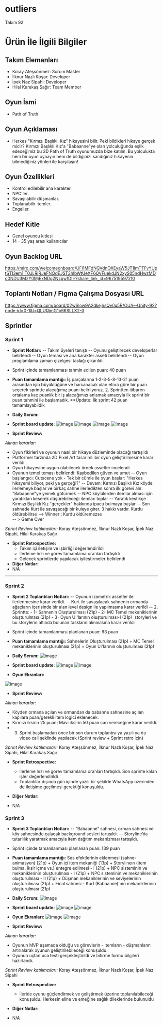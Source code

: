 # **outliers**

Takım 92

# Ürün İle İlgili Bilgiler

## Takım Elemanları

- Koray Ateşsönmez: Scrum Master
- İlknur Nazlı Koşar: Developer
- İpek Naz Sipahi: Developer
- Hilal Karakaş Sağır: Team Member

## Oyun İsmi

- Path of Truth

## Oyun Açıklaması
 - Herkes "Kırmızı Başlıklı Kız" hikayesini bilir. Peki bildikleri hikaye gerçek midir? Kırmızı Başlıklı Kız'a "Babaanne"ye olan yolculuğunda eşlik edeceğimiz bu 2D  Path of Truth oyunumuzda bize katılın. Bu yolculukta hem bir  oyun oynayın hem de bildiğinizi sandığınız hikayenin bilmediğiniz yönleri ile karşılaşın!

## Oyun Özellikleri
- Kontrol edilebilir ana karakter.
- NPC'ler.
- Savaşılabilir düşmanlar.
- Toplanabilir itemler.
- Engeller. 

## Hedef Kitle
- Genel oyuncu kitlesi
- 14 - 35 yaş arası kullanıcılar

## Oyun Backlog URL
https://miro.com/welcomeonboard/UFl1MFdNQVdnOXEyaW5JT1lmTTFvYUptSTI3em1IT0JLRjRJeFNQdEJST3hlbWtUeXF6QVFuekdJN2xyS05ndHwzMDc0NDU3MzY0MjExNDg2NzgwfDI=?share_link_id=967519597210
## Toplantı Notları / Figma Çalışma Dosyası URL
https://www.figma.com/board/02wSlow9A2dkejhsQv0u5R/OUA--Unity-92?node-id=0-1&t=QLUQjmG1o6KSLLX2-0

## Sprintler

### Sprint 1

- **Sprint Notları:**
  -- Takım üyeleri tanıştı
  -- Oyunu geliştirecek developerlar belirlendi
  -- Oyun teması ve ana karakter asseti belirlendi
  -- Oyun proglamlama zaman çizelgesi taslağı çıkarıldı. 

- Sprint içinde tamamlanması tahmin edilen puan: 40 puan

- **Puan tamamlama mantığı:** İş parçalarına 1-2-3-5-8-13-21 puan arasından işin büyüklüğüne ve harcanacak olan efora göre bir puan seçerek sprintte alacağımız puanı belirliyoruz. 2. Sprintten itibaren ortalama kaç puanlık bir iş alacağımızı anlamak amacıyla ilk sprint bir puan tahmini ile başlamadık. 
**Update: İlk sprint 42 puan tamamlayabildik


- **Daily Scrum:**
- **Sprint board update:**
![image](https://github.com/4idoneus/outliers/assets/175143312/824d81d5-d167-4d72-85bd-8a88f03502a1)
![image](https://github.com/4idoneus/outliers/assets/175143312/e3982694-aeac-42f7-961f-c722d08eddd9)
![image](https://github.com/4idoneus/outliers/assets/175143312/6ad48e80-3fa1-4905-971b-f46cebee4d04)
![image](https://github.com/4idoneus/outliers/assets/175143312/6d6fee8c-6f86-4dbc-8f33-1d634a7cc78e)


- **Sprint Review:**

*Alınan kararlar:*

 - Oyun fikirleri ve oyunun nasıl bir hikaye düzleminde olacağı tartışıldı
 - Platformer tarzında 2D Pixel Art tasarımlı bir oyun geliştirilmesine karar verildi
 - Oyun hikayesine uygun olabilecek örnek assetler incelendi
 - Oyunun temel teması belirlendi: Kaybedilen güven ve umut
  -- Oyun başlangıcı: Cutscene yok - Tek bir cümle ile oyun başlar: "Herkes hikayemi biliyor, peki ya gerçeği?"
  -- Devam: Kırmızı Başlıklı Kız köyde ilerlemeye başlar ve birkaç sahne ilerledikten sonra ilk görevi alır: "Babaanne"ye 
  yemek götürmek
  -- NPC köylülerden itemlar alması için yaratıkları keserek düşürebileceği itemları toplar
  -- Yaratık kestikçe Kırmızı Başlıklı Kız "gerçekler" hakkında ipucu bulmaya başlar
  -- Son sahnede Kurt ile savaşacağı bir kuleye girer. 3 hakkı vardır. Kurdu öldürebilirse --> Winner ; Kurdu öldüremezse    
      -- > Game Over

*Sprint Review katılımcıları:* Koray Ateşsönmez, İlknur Nazlı Koşar, İpek Naz Sipahi, Hilal Karakaş Sağır

- **Sprint Retrospective:**
  - Takım içi iletişim ve işbirliği değerlendirildi
  - İlerleme hızı ve görev tamamlama oranları tartışıldı
  - Gelecek sprintlerde yapılacak iyileştirmeler belirlendi
- **Diğer Notlar:**
- N/A

-------------

### Sprint 2

- **Sprint 2 Toplantıları Notları:**
  -- Oyunun izometrik assetler ile ilerlenmesine karar verildi.
  -- Kurt ile savaşılacak sahnenin ormanda ağaçların içerisinde bir alan level design ile yapılmasına karar verildi
  -- 2. Sprintte: - 1- Sahnenin Oluşturulması (21p) - 2- MC Temel mekaniklerinin oluşturulması (21p) - 3- Oyun UI'larının oluşturulması-I (21p)  storyleri ve bu storylerin altında bulunan taskların alınmasına karar verildi

- Sprint içinde tamamlanması planlanan puan: 63 puan

- **Puan tamamlama mantığı:** Sahnelerin Oluşturulması (21p) + MC Temel mekaniklerinin oluşturulması (21p) + Oyun UI'larının oluşturulması (21p)


- **Daily Scrum:**
![image](https://github.com/user-attachments/assets/9c9d197e-473d-45bb-87fc-2126385477b7)


- **Sprint board update:**
![image](https://github.com/user-attachments/assets/2b263f71-cb76-4793-afa8-9e23e626379f)
![image](https://github.com/user-attachments/assets/e1b34fc5-07d5-4112-a8b4-461d6550506d)

- **Oyun Ekranları:**

![image](https://github.com/user-attachments/assets/bf81331a-ca15-4082-916b-530f9d5a071f)



- **Sprint Review:**

*Alınan kararlar:*

 - Köyden ormana açılan ve ormandan da babanne sahnesine açılan kapılara puan/gerekli item logici eklenecek.
 - Kırmızı iksirin 25 puan; Mavi iksirin 50 puan can vereceğine karar verildi.
 - 3. Sprint başlamadan önce bir son durum toplantısı ya yazılı ya da video call şeklinde yapılacak (Sprint review + Sprint retro için)

*Sprint Review katılımcıları:* Koray Ateşsönmez, İlknur Nazlı Koşar, İpek Naz Sipahi, Hilal Karakaş Sağır

- **Sprint Retrospective:**
  - İlerleme hızı ve görev tamamlama oranları tartışıldı. Son sprinte kalan işler değerlendirildi
  - Toplantılar dışında gün içinde yazılı bir şekilde WhatsApp üzerinden de iletişime geçilmesi gerektiği konuşuldu.
    
- **Diğer Notlar:**
- N/A


### Sprint 3

- **Sprint 3 Toplantıları Notları:**
  -- “Babaanne” sahnesi, orman sahnesi ve köy sahnesinde çalacak background sesleri tartışıldı.
  -- Storyline’da tutarlılık yaratmak amacıyla item dağıtım mekanizması tartışıldı.

- Sprint içinde tamamlanması planlanan puan: 139 puan

- **Puan tamamlama mantığı:** Ses efektlerinin eklenmesi (sahne-animasyon) (21p) + Oyun içi item mekaniği (13p) + Storylineın (item bulma, iksir içme vs.) entegre edilmesi - I (21p) + NPC sisteminin ve mekaniklerinin oluşturulması - I (21p) + NPC sisteminin ve mekaniklerinin oluşturulması - II (21p) + Düşman mekaniklerinin ve seviyelerinin oluşturulması (21p) + Final sahnesi - Kurt (Babaanne)'nin mekaniklerinin oluşturulması (21p)


- **Daily Scrum:**
 ![image](https://github.com/user-attachments/assets/285410d3-7af8-4abe-907f-3a73d48c881e)


- **Sprint board update:**
![image](https://github.com/user-attachments/assets/cd4da88b-242c-4d7f-8e00-447afc34943a)
![image](https://github.com/user-attachments/assets/78cbf23c-6dd8-4f26-9b37-4ad1d94e4073)


- **Oyun Ekranları:**
![image](https://github.com/user-attachments/assets/609b6cd0-2768-477a-9d99-b80e81c5585e)
![image](https://github.com/user-attachments/assets/06ec924a-7a96-4218-9650-503fc18e9d34)


- **Sprint Review:**

*Alınan kararlar:*

 - Oyunun MVP aşamada olduğu ve görevlerin - itemların - düşmanların artırıalarak oyunun geliştirilebileceği konuşuldu.
 - Oyunun uçtan uca testi gerçekleştirildi ve bitirme formu bilgileri hazırlandı.

*Sprint Review katılımcıları:* Koray Ateşsönmez, İlknur Nazlı Koşar, İpek Naz Sipahi

- **Sprint Retrospective:**
  - İleride oyunu güçlendirmek ve geliştirmek üzerine toplanılabileceği konuşuldu. Herkesin eline ve emeğine sağlık dileklerinde bulunuldu
    
- **Diğer Notlar:**
- N/A
